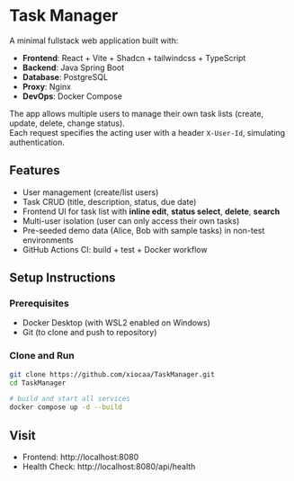 #  Task Manager

A minimal fullstack web application built with:

- **Frontend**: React + Vite + Shadcn + tailwindcss + TypeScript
- **Backend**: Java Spring Boot 
- **Database**: PostgreSQL
- **Proxy**: Nginx 
- **DevOps**: Docker Compose 

The app allows multiple users to manage their own task lists (create, update, delete, change status).  
Each request specifies the acting user with a header `X-User-Id`, simulating authentication.

## Features

- User management (create/list users)
- Task CRUD (title, description, status, due date)
- Frontend UI for task list with **inline edit**, **status select**, **delete**, **search** 
- Multi-user isolation (user can only access their own tasks)
- Pre-seeded demo data (Alice, Bob with sample tasks) in non-test environments
- GitHub Actions CI: build + test + Docker workflow

## Setup Instructions

### Prerequisites
- Docker Desktop (with WSL2 enabled on Windows)
- Git (to clone and push to repository)

### Clone and Run
```bash
git clone https://github.com/xiocaa/TaskManager.git
cd TaskManager

# build and start all services
docker compose up -d --build

``` 
## Visit
- Frontend: http://localhost:8080
- Health Check: http://localhost:8080/api/health
